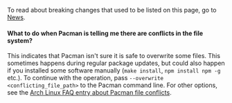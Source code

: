 To read about breaking changes that used to be listed on this page, go to [News](/news/).

#### What to do when Pacman is telling me there are conflicts in the file system?

This indicates that Pacman isn't sure it is safe to overwrite some files.  This sometimes happens during regular package updates, but could also happen if you installed some software manually (`make install`, `npm install npm -g` etc.).  To continue with the operation, pass `--overwrite <conflicting_file_path>` to the Pacman command line.  For other options, see the [Arch Linux FAQ entry about Pacman file conflicts](https://wiki.archlinux.org/index.php/Pacman#.22Failed_to_commit_transaction_.28conflicting_files.29.22_error).
